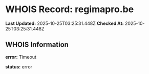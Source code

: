# WHOIS Record: regimapro.be

**Last Updated:** 2025-10-25T03:25:31.448Z
**Checked At:** 2025-10-25T03:25:31.448Z

## WHOIS Information

**error:** Timeout

**status:** error

